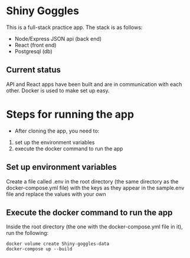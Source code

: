 # Shiny Goggles

This is a full-stack practice app. The stack is as follows:

- Node/Express JSON api (back end)
- React (front end)
- Postgresql (db)

## Current status

API and React apps have been built and are in communication with each other. Docker is used to make set up easy.

# Steps for running the app

- After cloning the app, you need to:

1. set up the environment variables
2. execute the docker command to run the app

## Set up environment variables

Create a file called .env in the root directory (the same directory as the docker-compose.yml file) with the keys as they appear in the sample.env file and replace the values with your own

## Execute the docker command to run the app

Inside the root directory (the one with the docker-compose.yml file in it), run the following:

```base
docker volume create Shiny-goggles-data
docker-compose up --build
```
